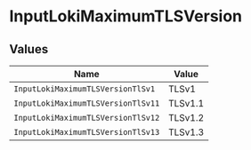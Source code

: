 # InputLokiMaximumTLSVersion


## Values

| Name                               | Value                              |
| ---------------------------------- | ---------------------------------- |
| `InputLokiMaximumTLSVersionTlSv1`  | TLSv1                              |
| `InputLokiMaximumTLSVersionTlSv11` | TLSv1.1                            |
| `InputLokiMaximumTLSVersionTlSv12` | TLSv1.2                            |
| `InputLokiMaximumTLSVersionTlSv13` | TLSv1.3                            |